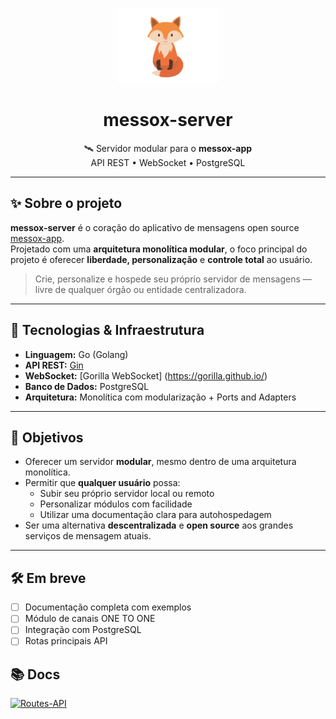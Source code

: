<p align="center">
  <img src="docs/logo.png" alt="messox logo" height="120"/>
</p>

<h1 align="center">messox-server</h1>

<p align="center">
  🛰️ Servidor modular para o <strong>messox-app</strong><br>
  API REST • WebSocket • PostgreSQL
</p>

---

## ✨ Sobre o projeto

**messox-server** é o coração do aplicativo de mensagens open source [messox-app](https://github.com/JoaooffZz/messox-app).  
Projetado com uma **arquitetura monolítica modular**, o foco principal do projeto é oferecer **liberdade, personalização** e **controle total** ao usuário.

> Crie, personalize e hospede seu próprio servidor de mensagens — livre de qualquer órgão ou entidade centralizadora.

---

## 🧩 Tecnologias & Infraestrutura

- **Linguagem:** Go (Golang)
- **API REST:** [Gin](https://gin-gonic.com/)
- **WebSocket:** [Gorilla WebSocket] (https://gorilla.github.io/)
- **Banco de Dados:** PostgreSQL
- **Arquitetura:** Monolítica com modularização + Ports and Adapters

---

## 🎯 Objetivos

- Oferecer um servidor **modular**, mesmo dentro de uma arquitetura monolítica.
- Permitir que **qualquer usuário** possa:
  - Subir seu próprio servidor local ou remoto
  - Personalizar módulos com facilidade
  - Utilizar uma documentação clara para autohospedagem
- Ser uma alternativa **descentralizada** e **open source** aos grandes serviços de mensagem atuais.

---

## 🛠️ Em breve

- [ ] Documentação completa com exemplos
- [ ] Módulo de canais ONE TO ONE
- [ ] Integração com PostgreSQL
- [ ] Rotas principais API

## 📚 Docs
[![Routes-API](https://img.shields.io/badge/Routes-API-green)](docs/api/routes.md)

